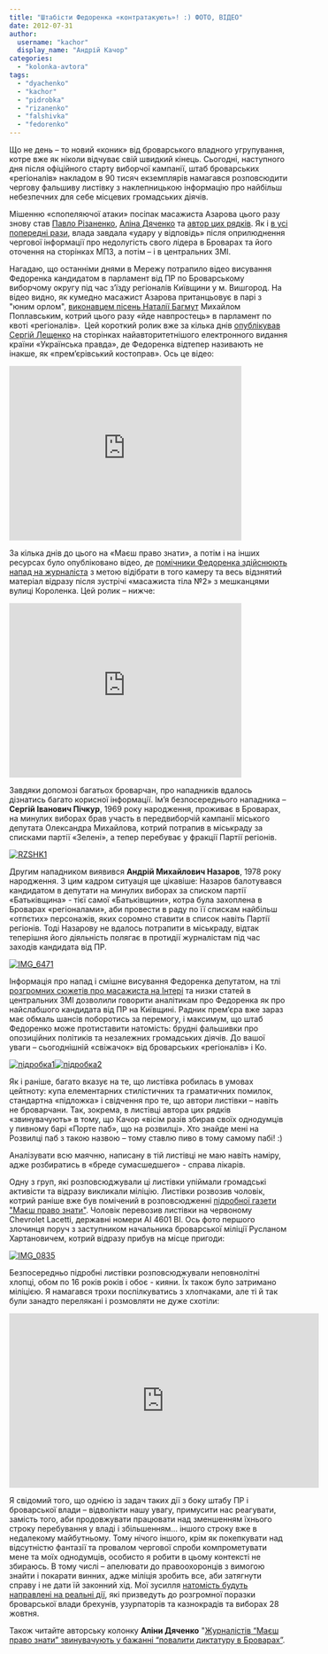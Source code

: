 ```yaml
---
title: "Штабісти Федоренка «контратакують»! :) ФОТО, ВІДЕО"
date: 2012-07-31
author: 
  username: "kachor"
  display_name: "Андрій Качор"
categories: 
  - "kolonka-avtora"
tags: 
  - "dyachenko"
  - "kachor"
  - "pidrobka"
  - "rizanenko"
  - "falshivka"
  - "fedorenko"
---
```


Що не день – то новий «коник» від броварського владного угрупування, котре вже як ніколи відчуває свій швидкий кінець. Сьогодні, наступного дня після офіційного старту виборчої кампанії, штаб броварських «регіоналів» накладом в 90 тисяч екземплярів намагався розповсюдити чергову фальшиву листівку з наклепницькою інформацію про найбільш небезпечних для себе місцевих громадських діячів.

Мішенню «спопеляючої атаки» посіпак масажиста Азарова цього разу знову став [Павло Різаненко](https://mpz.brovary.org/author/pavriz/), [Аліна Дяченко](https://mpz.brovary.org/author/aleechka/) та [автор цих рядків](https://mpz.brovary.org/author/kachor/). Як і [в усі попередні рази](https://mpz.brovary.org/?s=%D0%BF%D1%96%D0%B4%D1%80%D0%BE%D0%B1%D0%BA%D0%B0&x=0&y=0), влада завдала «удару у відповідь» після оприлюднення чергової інформації про недолугість свого лідера в Броварах та його оточення на сторінках МПЗ, а потім – і в центральних ЗМІ.

Нагадаю, що останніми днями в Мережу потрапило відео висування Федоренка кандидатом в парламент від ПР по Броварському виборчому округу під час з’їзду регіоналів Київщини у м. Вишгород. На відео видно, як кумедно масажист Азарова пританцьовує в парі з "юним орлом", [виконавцем пісень Наталії Багмут](http://www.pisni.org.ua/songs/2126591.html) Михайлом Поплавським, котрий цього разу «йде навпростець» в парламент по квоті «регіоналів».  Цей короткий ролик вже за кілька днів [опублікував Сергій Лещенко](http://www.pravda.com.ua/articles/2012/07/27/6969628/) на сторінках найавторитетнішого електронного видання країни «Українська правда», де Федоренка відтепер називають не інакше, як «прем’єрівський костоправ». Ось це відео:

<iframe src="http://www.youtube.com/embed/mu7lzbgwzNg" frameborder="0" width="420" height="315"></iframe>

За кілька днів до цього на «Маєш право знати», а потім і на інших ресурсах було опубліковано відео, де [помічники Федоренка здійснюють напад на журналіста](https://mpz.brovary.org/biki-fedorenka-vzhe-za-dobroyu-traditsiyeyu-napali-na-zhurnalistiv/) з метою відібрати в того камеру та весь відзнятий матеріал відразу після зустрічі «масажиста тіла №2» з мешканцями вулиці Короленка. Цей ролик – нижче:

<iframe src="http://www.youtube.com/embed/JmSx193ccjc" frameborder="0" width="420" height="315"></iframe>

Завдяки допомозі багатьох броварчан, про нападників вдалось дізнатись багато корисної інформації. Ім’я безпосереднього нападника – **Сергій Іванович Пічкур**, 1969 року народження, проживає в Броварах, на минулих виборах брав участь в передвиборчій кампанії міського депутата Олександра Михайлова, котрий потрапив в міськраду за списками партії «Зелені», а тепер перебуває у фракції Партії регіонів.

[![](https://mpz.brovary.org/wp-content/uploads/2012/07/RZSHK11.jpg "RZSHK1")](https://mpz.brovary.org/wp-content/uploads/2012/07/RZSHK11.jpg)

Другим нападником виявився **Андрій Михайлович Назаров**, 1978 року народження. З цим кадром ситуація ще цікавіше: Назаров балотувався кандидатом в депутати на минулих виборах за списком партії «Батьківщина» - тієї самої «Батьківщини», котра була захоплена в Броварах «регіоналами», аби провести в раду по її спискам найбільш «отпєтих» персонажів, яких соромно ставити в список навіть Партії регіонів. Тоді Назарову не вдалось потрапити в міськраду, відтак теперішня його діяльність полягає в протидії журналістам під час заходів кандидата від ПР.

[![](https://mpz.brovary.org/wp-content/uploads/2012/07/IMG_64711.jpg "IMG_6471")](https://mpz.brovary.org/wp-content/uploads/2012/07/IMG_64711.jpg)

Інформація про напад і смішне висування Федоренка депутатом, на тлі [розгромних сюжетів про масажиста на Інтері](https://mpz.brovary.org/telekanal-inter-pokazav-seriyu-syuzhetiv-pro-zemelni-oborudki-u-brovarah/) та низки статей в центральних ЗМІ дозволили говорити аналітикам про Федоренка як про найслабшого кандидата від ПР на Київщині. Радник прем’єра вже зараз має обмаль шансів поборотись за перемогу, і максимум, що штаб Федоренко може протиставити натомість: брудні фальшивки про опозиційних політиків та незалежних громадських діячів. До вашої уваги – сьогоднішній «свіжачок» від броварських «регіоналів» і Ко.

[![](https://mpz.brovary.org/wp-content/uploads/2012/07/bez-imeni_3107201211462800.jpg "підробка1")](https://mpz.brovary.org/wp-content/uploads/2012/07/bez-imeni_3107201211462800.jpg)[![](https://mpz.brovary.org/wp-content/uploads/2012/07/bez-imeni_3107201211470100.jpg "підробка2")](https://mpz.brovary.org/wp-content/uploads/2012/07/bez-imeni_3107201211470100.jpg)

Як і раніше, багато вказує на те, що листівка робилась в умовах цейтноту: купа елементарних стилістичних та граматичних помилок, стандартна «підложка» і свідчення про те, що автори листівки – навіть не броварчани. Так, зокрема, в листівці автора цих рядків «звинувачують» в тому, що Качор «вісім разів збирав своїх однодумців у пивному барі «Порте паб», що на розвилці». Хто знайде мені на Розвилці паб з такою назвою – тому ставлю пиво в тому самому пабі! :)

Аналізувати всю маячню, написану в тій листівці не маю навіть наміру, адже розбиратись в «бреде сумасшедшего» - справа лікарів.

Одну з груп, які розповсюджували ці листівки упіймали громадські активісти та відразу викликали міліцію. Листівки розвозив чоловік, котрий раніше вже був помічений в розповсюдженні [підробної газети "Маєш право знати"](https://mpz.brovary.org/prodovzhennya-falsifikatsiy-u-brovarah-viyshla-falshiva-gazeta-mayesh-pravo-znati/). Чоловік перевозив листівки на червоному Chevrolet Lacetti, державні номери АІ 4601 ВІ. Ось фото першого злочинця поруч з заступником начальника броварської міліції Русланом Хартановичем, котрий відразу прибув на місце пригоди:

[![](https://mpz.brovary.org/wp-content/uploads/2012/07/IMG_0835.jpg "IMG_0835")](https://mpz.brovary.org/wp-content/uploads/2012/07/IMG_0835.jpg)

Безпосередньо підробні листівки розповсюджували неповнолітні хлопці, обом по 16 років років і обоє - кияни. Їх також було затримано міліцією. Я намагався трохи поспілкуватись з хлопчаками, але ті й так були занадто перелякані і розмовляти не дуже схотіли:

<iframe src="http://www.youtube.com/embed/D7seJFh7oaQ" frameborder="0" width="560" height="315"></iframe>

Я свідомий того, що однією із задач таких дії з боку штабу ПР і броварської влади – відволікти нашу увагу, примусити нас реагувати, замість того, аби продовжувати працювати над зменшенням їхнього строку перебування у владі і збільшенням… іншого строку вже в недалекому майбутньому. Тому нічого іншого, крім як покепкувати над відсутністю фантазії та провалом чергової спроби компрометувати мене та моїх однодумців, особисто я робити в цьому контексті не збираюсь. В тому числі – апелювати до правоохоронців з вимогою знайти і покарати винних, адже міліція зробить все, аби затягнути справу і не дати їй законний хід. Мої зусилля [натомість будуть направлені на реальні дії](https://mpz.brovary.org/ya-ydu-z-mpz-i-perehodzhu-v-nastup/), які призведуть до розгромної поразки броварської влади брехунів, узурпаторів та казнокрадів та виборах 28 жовтня.

Також читайте авторську колонку **Аліни Дяченко** "[Журналістів “Маєш право знати” звинувачують у бажанні “повалити диктатуру в Броварах”](https://mpz.brovary.org/zhurnalistiv-mayesh-pravo-znati-zvinuvachuyut-u-bazhanni-povaliti-diktaturu-v-brovarah/ "Permanent Link to Журналістів “Маєш право знати” звинувачують у бажанні “повалити диктатуру в Броварах”").
